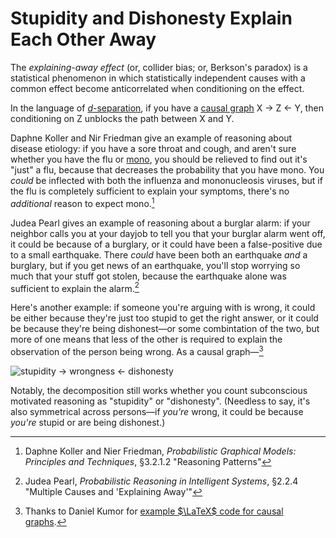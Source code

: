 # Stupidity and Dishonesty Explain Each Other Away

The _explaining-away effect_ (or, collider bias; or, Berkson's paradox) is a statistical phenomenon in which statistically independent causes with a common effect become anticorrelated when conditioning on the effect.

In the language of [_d_-separation](https://en.wikipedia.org/wiki/Bayesian_network#d-separation), if you have a [causal graph](https://www.lesswrong.com/posts/hzuSDMx7pd2uxFc5w/causal-diagrams-and-causal-models) X → Z ← Y, then conditioning on Z unblocks the path between X and Y.

Daphne Koller and Nir Friedman give an example of reasoning about disease etiology: if you have a sore throat and cough, and aren't sure whether you have the flu or [mono](https://en.wikipedia.org/wiki/Infectious_mononucleosis), you should be relieved to find out it's "just" a flu, because that decreases the probability that you have mono. You _could_ be inflected with both the influenza and mononucleosis viruses, but if the flu is completely sufficient to explain your symptoms, there's no _additional_ reason to expect mono.[^koller-and-friedman]

[^koller-and-friedman]: Daphne Koller and Nier Friedman, _Probabilistic Graphical Models: Principles and Techniques_, §3.2.1.2 "Reasoning Patterns"

Judea Pearl gives an example of reasoning about a burglar alarm: if your neighbor calls you at your dayjob to tell you that your burglar alarm went off, it could be because of a burglary, or it could have been a false-positive due to a small earthquake. There _could_ have been both an earthquake _and_ a burglary, but if you get news of an earthquake, you'll stop worrying so much that your stuff got stolen, because the earthquake alone was sufficient to explain the alarm.[^pearl]

[^pearl]: Judea Pearl, _Probabilistic Reasoning in Intelligent Systems_, §2.2.4 "Multiple Causes and 'Explaining Away'"

Here's another example: if someone you're arguing with is wrong, it could be either because they're just too stupid to get the right answer, or it could be because they're being dishonest—or some combintation of the two, but more of one means that less of the other is required to explain the observation of the person being wrong. As a causal graph—[^code]

[^code]: Thanks to Daniel Kumor for [example $\LaTeX$ code for causal graphs](https://dkumor.com/posts/technical/2018/08/15/causal-tikz/).

![stupidity → wrongness ← dishonesty](https://i.imgur.com/aAblF44.png)

Notably, the decomposition still works whether you count subconscious motivated reasoning as "stupidity" or "dishonesty". (Needless to say, it's also symmetrical across persons—if _you're_ wrong, it could be because _you're_ stupid or are being dishonest.)
